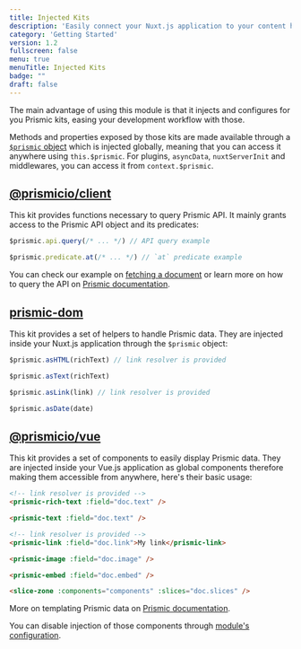 ```yaml
---
title: Injected Kits
description: 'Easily connect your Nuxt.js application to your content hosted on Prismic'
category: 'Getting Started'
version: 1.2
fullscreen: false
menu: true
menuTitle: Injected Kits
badge: ""
draft: false
---
```


The main advantage of using this module is that it injects and configures for you Prismic kits, easing your development workflow with those.

Methods and properties exposed by those kits are made available through a [`$prismic` object](/prismic-object) which is injected globally, meaning that you can access it anywhere using `this.$prismic`. For plugins, `asyncData`, `nuxtServerInit` and middlewares, you can access it from `context.$prismic`.

## [@prismicio/client](https://github.com/prismicio/prismic-javascript)

This kit provides functions necessary to query Prismic API. It mainly grants access to the Prismic API object and its predicates:

<d-code-group>
  <d-code-block label="api" active>

```javascript
$prismic.api.query(/* ... */) // API query example
```

  </d-code-block>
  <d-code-block label="predicates">

```javascript
$prismic.predicate.at(/* ... */) // `at` predicate example
```

  </d-code-block>
</d-code-group>

You can check our example on [fetching a document](/fetching-content#from-a-page) or learn more on how to query the API on [Prismic documentation](https://prismic.io/docs/technologies/query-content-from-cms-nuxtjs).

## [prismic-dom](https://github.com/prismicio/prismic-dom)

This kit provides a set of helpers to handle Prismic data. They are injected inside your Nuxt.js application through the `$prismic` object:

<d-code-group>
  <d-code-block label="asHTML" active>

```javascript
$prismic.asHTML(richText) // link resolver is provided
```

  </d-code-block>
  <d-code-block label="asText">

```javascript
$prismic.asText(richText)
```

  </d-code-block>
  <d-code-block label="asLink">

```javascript
$prismic.asLink(link) // link resolver is provided
```

  </d-code-block>
  <d-code-block label="asDate">

```javascript
$prismic.asDate(date)
```

  </d-code-block>
</d-code-group>

## [@prismicio/vue](https://github.com/prismicio/prismic-vue)

This kit provides a set of components to easily display Prismic data. They are injected inside your Vue.js application as global components therefore making them accessible from anywhere, here's their basic usage:

<d-code-group>
  <d-code-block label="prismic-rich-text" active>

```html
<!-- link resolver is provided -->
<prismic-rich-text :field="doc.text" />
```

  </d-code-block>
  <d-code-block label="prismic-text">

```html
<prismic-text :field="doc.text" />
```

  </d-code-block>
  <d-code-block label="prismic-link">

```html
<!-- link resolver is provided -->
<prismic-link :field="doc.link">My link</prismic-link>
```

  </d-code-block>
  <d-code-block label="prismic-image">

```html
<prismic-image :field="doc.image" />
```

  </d-code-block>
  <d-code-block label="prismic-embed">

```html
<prismic-embed :field="doc.embed" />
```

  </d-code-block>
  <d-code-block label="slice-zone">

```html
<slice-zone :components="components" :slices="doc.slices" />
```

  </d-code-block>
</d-code-group>

<d-alert type="info">

More on templating Prismic data on [Prismic documentation](https://prismic.io/docs/technologies/vue-template-content).

</d-alert>

<d-alert type="info">

You can disable injection of those components through [module's configuration](/configuration#components).

</d-alert>
